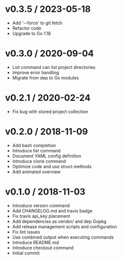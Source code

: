
v0.3.5 / 2023-05-18
===================

* Add '--force' to git fetch
* Refactor code
* Upgrade to Go 1.18

v0.3.0 / 2020-09-04
===================

* List command can list project directories
* Improve error handling
* Migrate from dep to Go modules

v0.2.1 / 2020-02-24
===================

* Fix bug with stored project collection

v0.2.0 / 2018-11-09
===================

* Add bash completion
* Introduce list command
* Document YAML config definition
* Introduce clone command
* Optimize code and use struct methods
* Add animated overview

v0.1.0 / 2018-11-03
===================

* Introduce version command
* Add CHANGELOG.md and travis badge
* Fix travis api_key placement
* Add dependencies as vendor/ and dep Gopkg
* Add release management scripts and configuration
* Fix lint issues
* Use combined output when executing commands
* Introduce README.md
* Introduce checkout command
* Initial commit
